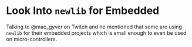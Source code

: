 # Look Into `newlib` for Embedded

Talking to @mac_gyver on Twitch and he mentioned that some are using
`newlib` for their embedded projects which is small enough to even be
used on micro-controllers.
